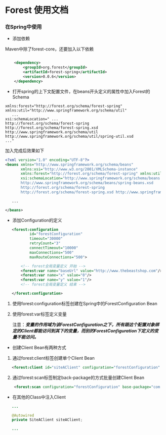# Forest 使用文档

### 在Spring中使用

 * 添加依赖

Maven中除了forest-core，还要加入以下依赖

```xml

    <dependency>
        <groupId>org.forest</groupId>
        <artifactId>forest-spring</artifactId>
        <version>0.0.6</version>
    </dependency>

```

 * 打开spring的上下文配置文件，在beans开头定义的属性中加入Forest的Schema

```
xmlns:forest="http://forest.org/schema/forest-spring" xmlns:util="http://www.springframework.org/schema/util"
   ...
xsi:schemaLocation=" ...
http://forest.org/schema/forest-spring
http://forest.org/schema/forest-spring.xsd http://www.springframework.org/schema/util http://www.springframework.org/schema/util/spring-util.xsd
..."
```

加入完成后效果如下

```xml
<?xml version="1.0" encoding="UTF-8"?>
<beans xmlns="http://www.springframework.org/schema/beans"
       xmlns:xsi="http://www.w3.org/2001/XMLSchema-instance"
       xmlns:forest="http://forest.org/schema/forest-spring" xmlns:util="http://www.springframework.org/schema/util"
       xsi:schemaLocation="http://www.springframework.org/schema/beans
       http://www.springframework.org/schema/beans/spring-beans.xsd
       http://forest.org/schema/forest-spring
       http://forest.org/schema/forest-spring.xsd http://www.springframework.org/schema/util http://www.springframework.org/schema/util/spring-util.xsd">

   ...

</beans>
```

 * 添加Configuration的定义

```xml
   <forest:configuration
           id="forestConfiguration"
           timeout="30000"
           retryCount="3"
           connectTimeout="10000"
           maxConnections="500"
           maxRouteConnections="500">

       <!-- forest全局变量定义 开始 -->
       <forest:var name="baseUrl" value="http://www.thebeastshop.com"/>
       <forest:var name="x" value="0"/>
       <forest:var name="y" value="1"/>
       <!-- forest全局变量定义 结束 -->

   </forest:configuration>
```
 1. 使用forest:configuration标签创建在Spring中的ForestConfiguration Bean
 2. 使用forest:var标签定义变量

    注意：***变量的作用域为该ForestConfiguration之下，所有跟这个配置对象绑定的Client都能访问到其下的变量，而别的ForestConfiguration下定义的变量不能访问。***

 * 创建Client Bean有两种方式

 1. 通过forest:client标签创建单个Client Bean

```xml
   <forest:client id="siteAClient" configuration="forestConfiguration" class="com.xxx.client.SiteAClient"/>
```

 2. 通过forest:scan标签制定back-package的方式批量创建Client Bean

```xml
    <forest:scan configuration="forestConfiguration" base-package="com.xxx.client"/>
```

 * 在其他的Class中注入Client

```java
   ...

   @Autowired
   private SiteAClient siteAClient;

   ...

```

